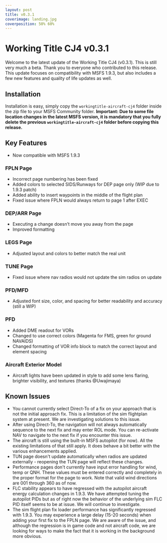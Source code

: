 ```yaml
---
layout: post
title: v0.3.1
coverimage: landing.jpg
coverposition: 50% 60%
---
```

# Working Title CJ4 v0.3.1

Welcome to the latest update of the Working Title CJ4 (v0.3.1). This is still very much a beta. Thank you to everyone who contributed to this release. This update focuses on compatibility with MSFS 1.9.3, but also includes a few new features and quality of life updates as well.

## Installation
Installation is easy, simply copy the `workingtitle-aircraft-cj4` folder inside the zip file to your MSFS Community folder. **Important: Due to some file location changes in the latest MSFS version, it is mandatory that you fully delete the previous `workingtitle-aircraft-cj4` folder before copying this release.**

## Key Features

* Now compatible with MSFS 1.9.3

### FPLN Page
* Incorrect page numbering has been fixed
* Added colors to selected SIDS/Runways for DEP page only (WIP due to 1.9.3 patch)
* Added ability to insert waypoints in the middle of the flight plan
* Fixed issue where FPLN would always return to page 1 after EXEC

### DEP/ARR Page
* Executing a change doesn’t move you away from the page
* Improved formatting

### LEGS Page
* Adjusted layout and colors to better match the real unit

### TUNE Page
* Fixed issue where nav radios would not update the sim radios on update

### PFD/MFD
* Adjusted font size, color, and spacing for better readability and accuracy (still a WIP)

### PFD
* Added DME readout for VORs
* Changed to use correct colors (Magenta for FMS, green for ground NAVAIDS)
* Changed formatting of VOR info block to match the correct layout and element spacing

### Aircraft Exterior Model
* Aircraft lights have been updated in style to add some lens flaring, brighter visibility, and textures (thanks @Uwajimaya)

## Known Issues
* You cannot currently select Direct-To of a fix on your approach that is not the initial approach fix. This is a limitation of the sim flightplan system at present. We are investigating solutions to this issue.
* After using Direct-To, the navigation will not always automatically sequence to the next fix and may enter ROL mode. You can re-activate NAV to navigate to the next fix if you encounter this issue.
* The aircraft is still using the built-in MSFS autopilot (for now). All the existing limitations of that still apply. It does behave a bit better with the various enhancements applied.
* TUN page doesn't update automatically when radios are updated externally - reopening the TUN page will reflect these changes.
* Performance pages don't currently have input error handling for wind, temp or QNH. These values must be entered correctly and completely in the proper format for the page to work. Note that valid wind directions are 001 through 360 as of now.
* FLC stability appears to have regressed with the autopilot aircraft energy calculation changes in 1.9.3. We have attempted tuning the autopilot PIDs but as of right now the behavior of the underlying sim FLC PID itself seems to be at issue. We will continue to investigate.
* The sim flight plan fix loader performance has significantly regressed with 1.9.3. You may experience a large delay (15-20 seconds) when adding your first fix to the FPLN page. We are aware of the issue, and although the regression is in game code and not aircraft code, we are looking for ways to make the fact that it is working in the background more obvious.
